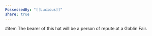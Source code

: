 ```yaml
---
PossessedBy: "[[Lucious]]"
share: true
---
```

#item
The bearer of this hat will be a person of repute at a Goblin Fair. 